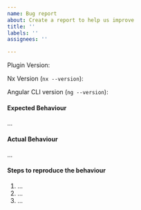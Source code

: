 ```yaml
---
name: Bug report
about: Create a report to help us improve
title: ''
labels: ''
assignees: ''

---
```


Plugin Version:
<!-- What version of the plugin are you using?-->

Nx Version (`nx --version`):
<!-- What version of Nx are you using? -->

Angular CLI version (`ng --version`):
<!-- What version of Angular CLI are you using? -->

#### Expected Behaviour
<!-- What did you think the app was going to do? -->
...

#### Actual Behaviour
<!-- What does the app do instead? -->
...

#### Steps to reproduce the behaviour
<!-- What steps do we need to take to find the same bug that you found? -->

1. ...
2. ...
3. ...
